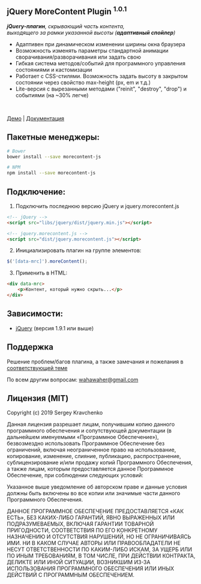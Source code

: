 jQuery MoreContent Plugin <sup>1.0.1</sup>
-------
_**jQuery-плагин**, скрывающий часть контента,  
выходящего за рамки указанной высоты (**адаптивный спойлер**)_

* Адаптивен при динамическом изменении ширины окна браузера
* Возможность изменять параметры стандартной анимации сворачивания/разворачивания или задать свою
* Гибкая система методов/событий для программного управления состояниями и кастомизации
* Работает с CSS-стилями. Возможность задать высоту в закрытом состоянии через свойство max-height (px, em и т.д.)
* Lite-версия с вырезанными методами ("reinit", "destroy", "drop") и событиями (на ~30% легче)

<br>

[Демо](https://wahawaher.ru/morecontent-js#examples) | [Документация](https://wahawaher.ru/morecontent-js)

## Пакетные менеджеры:
```sh
# Bower
bower install --save morecontent-js

# NPM
npm install --save morecontent-js
```

## Подключение:

1. Подключить последнюю версию jQuery и jquery.morecontent.js
```html
<!-- jQuery -->
<script src="libs/jquery/dist/jquery.min.js"></script>

<!-- jquery.morecontent.js -->
<script src="dist/jquery.morecontent.js"></script>
```
2. Инициализировать плагин на группе элементов:
```javascript
$('[data-mrc]').moreContent();
```
3. Применить в HTML:
```html
<div data-mrc>
	<p>Контент, который нужно скрыть...</p>
</div>
```
## Зависимости:
- [jQuery](http://jquery.com/download/) (версия 1.9.1 или выше)

## Поддержка
Решение проблем/багов плагина, а также замечания и пожелания в [соответствующей теме](https://github.com/WahaWaher/morecontent-js/issues)

По всем другим вопросам:  [wahawaher@gmail.com](mailto:wahawaher@gmail.com "Написать на wahawaher@gmail.com")

## Лицензия (MIT)
Copyright (c) 2019 Sergey Kravchenko

Данная лицензия разрешает лицам, получившим копию данного программного обеспечения и сопутствующей документации (в дальнейшем именуемыми «Программное Обеспечение»), безвозмездно использовать Программное Обеспечение без ограничений, включая неограниченное право на использование, копирование, изменение, слияние, публикацию, распространение, сублицензирование и/или продажу копий Программного Обеспечения, а также лицам, которым предоставляется данное Программное Обеспечение, при соблюдении следующих условий:

Указанное выше уведомление об авторском праве и данные условия должны быть включены во все копии или значимые части данного Программного Обеспечения.

ДАННОЕ ПРОГРАММНОЕ ОБЕСПЕЧЕНИЕ ПРЕДОСТАВЛЯЕТСЯ «КАК ЕСТЬ», БЕЗ КАКИХ-ЛИБО ГАРАНТИЙ, ЯВНО ВЫРАЖЕННЫХ ИЛИ ПОДРАЗУМЕВАЕМЫХ, ВКЛЮЧАЯ ГАРАНТИИ ТОВАРНОЙ ПРИГОДНОСТИ, СООТВЕТСТВИЯ ПО ЕГО КОНКРЕТНОМУ НАЗНАЧЕНИЮ И ОТСУТСТВИЯ НАРУШЕНИЙ, НО НЕ ОГРАНИЧИВАЯСЬ ИМИ. НИ В КАКОМ СЛУЧАЕ АВТОРЫ ИЛИ ПРАВООБЛАДАТЕЛИ НЕ НЕСУТ ОТВЕТСТВЕННОСТИ ПО КАКИМ-ЛИБО ИСКАМ, ЗА УЩЕРБ ИЛИ ПО ИНЫМ ТРЕБОВАНИЯМ, В ТОМ ЧИСЛЕ, ПРИ ДЕЙСТВИИ КОНТРАКТА, ДЕЛИКТЕ ИЛИ ИНОЙ СИТУАЦИИ, ВОЗНИКШИМ ИЗ-ЗА ИСПОЛЬЗОВАНИЯ ПРОГРАММНОГО ОБЕСПЕЧЕНИЯ ИЛИ ИНЫХ ДЕЙСТВИЙ С ПРОГРАММНЫМ ОБЕСПЕЧЕНИЕМ.